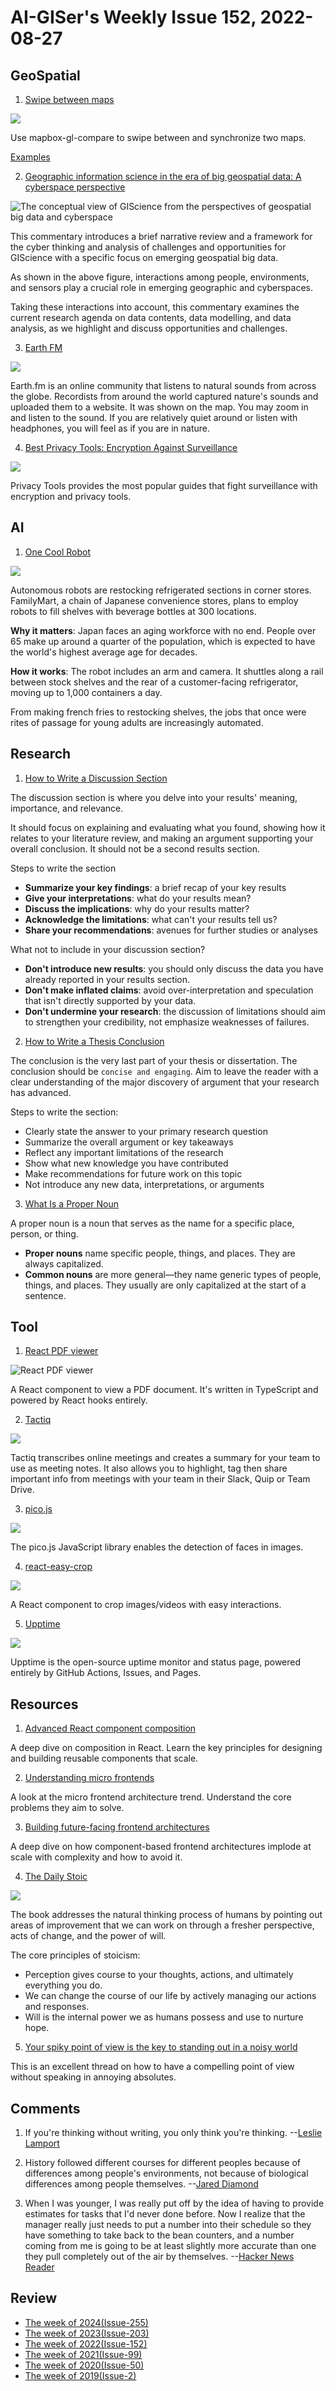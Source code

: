 # AI-GISer's Weekly Issue 152, 2022-08-27

## GeoSpatial

1. [Swipe between maps](https://github.com/mapbox/mapbox-gl-compare)

![](https://camo.githubusercontent.com/57f66d357040d546f53c3763f20f68508d904f8e0de65e6bfda235b2c9c862f2/687474703a2f2f692e696d6775722e636f6d2f4d766a77564c752e676966)

Use mapbox-gl-compare to swipe between and synchronize two maps.

[Examples](https://docs.mapbox.com/mapbox-gl-js/example/mapbox-gl-compare/)

2. [Geographic information science in the era of big geospatial data: A cyberspace perspective](https://www.sciencedirect.com/science/article/pii/S2666675822000753?fr=RR-9&rr=740166f15dffc719)

![The conceptual view of GIScience from the perspectives of geospatial big data and cyberspace](https://ars.els-cdn.com/content/image/1-s2.0-S2666675822000753-gr1.jpg)

This commentary introduces a brief narrative review and a framework for the cyber thinking and analysis of challenges and opportunities for GIScience with a specific focus on emerging geospatial big data.

As shown in the above figure, interactions among people, environments, and sensors play a crucial role in emerging geographic and cyberspaces.

Taking these interactions into account, this commentary examines the current research agenda on data contents, data modelling, and data analysis, as we highlight and discuss opportunities and challenges.

3. [Earth FM](https://earth.fm/)

![](https://dl.airtable.com/.attachments/6a0bfa84860ef97b68ae9b5745f06405/00d76561/CleanShot2022-06-29at16_10_47.png)

Earth.fm is an online community that listens to natural sounds from across the globe. Recordists from around the world captured nature's sounds and uploaded them to a website. It was shown on the map. You may zoom in and listen to the sound. If you are relatively quiet around or listen with headphones, you will feel as if you are in nature.

4. [Best Privacy Tools: Encryption Against Surveillance](https://www.privacytools.io/)

![](https://user-images.githubusercontent.com/88728670/186859149-a1f5a6ef-ca35-47e0-b1e8-1704d7ea8734.png)

Privacy Tools provides the most popular guides that fight surveillance with encryption and privacy tools.

## AI

1. [One Cool Robot](https://read.deeplearning.ai/the-batch/issue-159/)

![](https://dl-staging-website.ghost.io/content/images/2022/08/TXSCARA_600px.gif)

Autonomous robots are restocking refrigerated sections in corner stores. FamilyMart, a chain of Japanese convenience stores, plans to employ robots to fill shelves with beverage bottles at 300 locations.

**Why it matters**: Japan faces an aging workforce with no end. People over 65 make up around a quarter of the population, which is expected to have the world's highest average age for decades.

**How it works**: The robot includes an arm and camera. It shuttles along a rail between stock shelves and the rear of a customer-facing refrigerator, moving up to 1,000 containers a day.

From making french fries to restocking shelves, the jobs that once were rites of passage for young adults are increasingly automated.

## Research

1. [How to Write a Discussion Section](https://www.scribbr.com/research-paper/discussion/)

The discussion section is where you delve into your results' meaning, importance, and relevance.

It should focus on explaining and evaluating what you found, showing how it relates to your literature review, and making an argument supporting your overall conclusion. It should not be a second results section.

Steps to write the section

- **Summarize your key findings**: a brief recap of your key results
- **Give your interpretations**: what do your results mean?
- **Discuss the implications**: why do your results matter?
- **Acknowledge the limitations**: what can't your results tell us?
- **Share your recommendations**: avenues for further studies or analyses

What not to include in your discussion section?

- **Don't introduce new results**: you should only discuss the data you have already reported in your results section.
- **Don't make inflated claims**: avoid over-interpretation and speculation that isn't directly supported by your data.
- **Don't undermine your research**: the discussion of limitations should aim to strengthen your credibility, not emphasize weaknesses of failures.

2. [How to Write a Thesis Conclusion](https://www.scribbr.com/dissertation/write-conclusion/)

The conclusion is the very last part of your thesis or dissertation. The conclusion should be `concise and engaging`. Aim to leave the reader with a clear understanding of the major discovery of argument that your research has advanced.

Steps to write the section:

- Clearly state the answer to your primary research question
- Summarize the overall argument or key takeaways
- Reflect any important limitations of the research
- Show what new knowledge you have contributed
- Make recommendations for future work on this topic
- Not introduce any new data, interpretations, or arguments

3. [What Is a Proper Noun](https://www.scribbr.com/nouns-and-pronouns/proper-nouns/)

A proper noun is a noun that serves as the name for a specific place, person, or thing.

- **Proper nouns** name specific people, things, and places. They are always capitalized.
- **Common nouns** are more general—they name generic types of people, things, and places. They usually are only capitalized at the start of a sentence.

## Tool

1. [React PDF viewer](https://github.com/react-pdf-viewer/react-pdf-viewer)

![React PDF viewer](https://raw.githubusercontent.com/react-pdf-viewer/react-pdf-viewer/master/assets/screenshot.png)

A React component to view a PDF document. It's written in TypeScript and powered by React hooks entirely.

2. [Tactiq](https://tactiq.io/)

![](https://assets.website-files.com/61120cb2509e011efcf0b1e4/62a976cf029d875712271233_Group%2020037-2.png)

Tactiq transcribes online meetings and creates a summary for your team to use as meeting notes. It also allows you to highlight, tag then share important info from meetings with your team in their Slack, Quip or Team Drive.

3. [pico.js](https://nenadmarkus.com/p/picojs-intro/)

![](https://nenadmarkus.com/p/picojs-intro/img-noclustering.jpg)

The pico.js JavaScript library enables the detection of faces in images.

4. [react-easy-crop](https://github.com/ValentinH/react-easy-crop)

![](https://user-images.githubusercontent.com/2678610/41561426-365e7a44-734a-11e8-8e0e-1c04251f53e4.gif)

A React component to crop images/videos with easy interactions.

5. [Upptime](https://github.com/upptime/upptime)

![](https://raw.githubusercontent.com/upptime/upptime.js.org/master/static/img/screenshot-status.png)

Upptime is the open-source uptime monitor and status page, powered entirely by GitHub Actions, Issues, and Pages.

## Resources

1. [Advanced React component composition](https://frontendmastery.com/posts/advanced-react-component-composition-guide/?ck_subscriber_id=1664454795)

A deep dive on composition in React. Learn the key principles for designing and building reusable components that scale.

2. [Understanding micro frontends](https://frontendmastery.com/posts/understanding-micro-frontends/)

A look at the micro frontend architecture trend. Understand the core problems they aim to solve.

3. [Building future-facing frontend architectures](https://frontendmastery.com/posts/building-future-facing-frontend-architectures/)

A deep dive on how component-based frontend architectures implode at scale with complexity and how to avoid it.

4. [The Daily Stoic](https://fourminutebooks.com/the-daily-stoic-summary/)

![](https://fourminutebooks.com/wp-content/uploads/2022/08/the-daily-stoic-summary-768x384.jpg)

The book addresses the natural thinking process of humans by pointing out areas of improvement that we can work on through a fresher perspective, acts of change, and the power of will.

The core principles of stoicism:

- Perception gives course to your thoughts, actions, and ultimately everything you do.
- We can change the course of our life by actively managing our actions and responses.
- Will is the internal power we as humans possess and use to nurture hope.

5. [Your spiky point of view is the key to standing out in a noisy world](https://twitter.com/wes_kao/status/1563208463802839040#m)

This is an excellent thread on how to have a compelling point of view without speaking in annoying absolutes.

## Comments

1. If you're thinking without writing, you only think you're thinking.
   --[Leslie Lamport](https://fs.blog/brain-food/august-21-2022/)

2. History followed different courses for different peoples because of differences among people's environments, not because of biological differences among people themselves.
   --[Jared Diamond](https://fourminutebooks.com/guns-germs-and-steel-summary/)

3. When I was younger, I was really put off by the idea of having to provide estimates for tasks that I'd never done before. Now I realize that the manager really just needs to put a number into their schedule so they have something to take back to the bean counters, and a number coming from me is going to be at least slightly more accurate than one they pull completely out of the air by themselves.
   --[Hacker News Reader](https://news.ycombinator.com/item?id=31809794)

## Review

- [The week of 2024(Issue-255)](../2024/issue-255.md)
- [The week of 2023(Issue-203)](../2023/issue-203.md)
- [The week of 2022(Issue-152)](../2022/issue-152.md)
- [The week of 2021(Issue-99)](../2021/issue-99.md)
- [The week of 2020(Issue-50)](../2020/issue-50.md)
- [The week of 2019(Issue-2)](../2019/issue-2.md)
